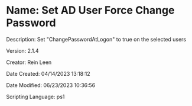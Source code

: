 ﻿# Name: Set AD User Force Change Password

Description: Set "ChangePasswordAtLogon" to true on the selected users

Version: 2.1.4

Creator: Rein Leen

Date Created: 04/14/2023 13:18:12

Date Modified: 06/23/2023 10:36:56

Scripting Language: ps1

